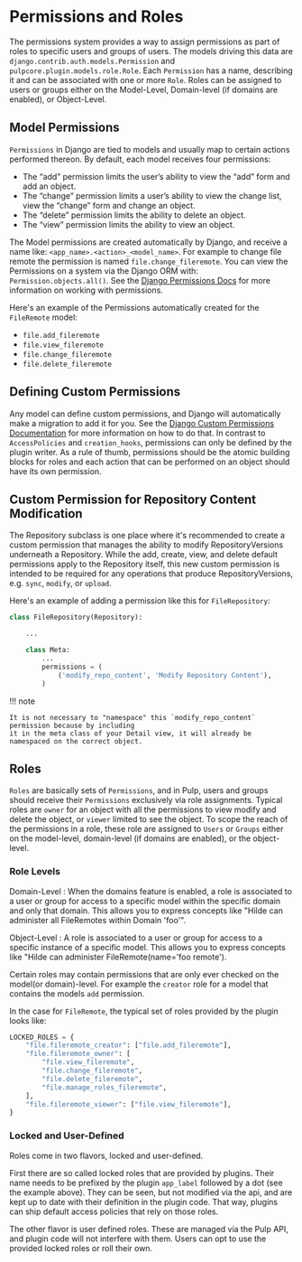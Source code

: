 # Permissions and Roles

The permissions system provides a way to assign permissions as part of roles to specific users and
groups of users. The models driving this data are `django.contrib.auth.models.Permission` and
`pulpcore.plugin.models.role.Role`. Each `Permission` has a name, describing it and can be
associated with one or more `Role`. Roles can be assigned to users or groups either on the
Model-Level, Domain-level (if domains are enabled), or Object-Level.



## Model Permissions

`Permissions` in Django are tied to models and usually map to certain
actions performed thereon. By default, each model receives four permissions:

- The “add” permission limits the user’s ability to view the “add” form and add an object.
- The “change” permission limits a user’s ability to view the change list, view the “change”
  form and change an object.
- The “delete” permission limits the ability to delete an object.
- The “view” permission limits the ability to view an object.

The Model permissions are created automatically by Django, and receive a name like:
`<app_name>.<action>_<model_name>`. For example to change file remote the permission is named
`file.change_fileremote`. You can view the Permissions on a system via the Django ORM with:
`Permission.objects.all()`. See the [Django Permissions Docs](https://docs.djangoproject.com/en/4.2/topics/auth/default/#permissions-and-authorization) for more information on working with
permissions.

Here's an example of the Permissions automatically created for the `FileRemote` model:

- `file.add_fileremote`
- `file.view_fileremote`
- `file.change_fileremote`
- `file.delete_fileremote`



## Defining Custom Permissions

Any model can define custom permissions, and Django will automatically make a migration to add it
for you. See the [Django Custom Permissions Documentation](https://docs.djangoproject.com/en/4.2/topics/auth/customizing/#custom-permissions) for more information on how to do that. In contrast
to `AccessPolicies` and `creation_hooks`, permissions can only be defined by the plugin writer.
As a rule of thumb, permissions should be the atomic building blocks for roles and each action that
can be performed on an object should have its own permission.



## Custom Permission for Repository Content Modification

The Repository subclass is one place where it's recommended to create a custom permission that
manages the ability to modify RepositoryVersions underneath a Repository. While the add, create,
view, and delete default permissions apply to the Repository itself, this new custom permission is
intended to be required for any operations that produce RepositoryVersions, e.g. `sync`,
`modify`, or `upload`.

Here's an example of adding a permission like this for `FileRepository`:

```python
class FileRepository(Repository):

    ...

    class Meta:
        ...
        permissions = (
            ('modify_repo_content', 'Modify Repository Content'),
        )
```

!!! note

    It is not necessary to "namespace" this `modify_repo_content` permission because by including
    it in the meta class of your Detail view, it will already be namespaced on the correct object.




## Roles

`Roles` are basically sets of `Permissions`, and in Pulp, users and groups should receive their
`Permissions` exclusively via role assignments. Typical roles are `owner` for an object with all
the permissions to view modify and delete the object, or `viewer` limited to see the object. To
scope the reach of the permissions in a role, these role are assigned to `Users` or `Groups`
either on the model-level, domain-level (if domains are enabled), or the object-level.

### Role Levels

Domain-Level
: When the domains feature is enabled, a role is associated to a user or group for
access to a specific model within the specific domain and only that domain. This allows you
to express concepts like "Hilde can administer all FileRemotes within Domain 'foo'".

Object-Level
: A role is associated to a user or group for access to a specific instance of a
specific model. This allows you to express concepts like "Hilde can administer
FileRemote(name='foo remote').

Certain roles may contain permissions that are only ever checked on the model(or domain)-level.
For example the `creator` role for a model that contains the models `add` permission.

In the case for `FileRemote`, the typical set of roles provided by the plugin looks like:

```python
LOCKED_ROLES = {
    "file.fileremote_creator": ["file.add_fileremote"],
    "file.fileremote_owner": [
        "file.view_fileremote",
        "file.change_fileremote",
        "file.delete_fileremote",
        "file.manage_roles_fileremote",
    ],
    "file.fileremote_viewer": ["file.view_fileremote"],
}
```

### Locked and User-Defined

Roles come in two flavors, locked and user-defined.

First there are so called locked roles that are
provided by plugins. Their name needs to be prefixed by the plugin `app_label` followed by a dot
(see the example above). They can be seen, but not modified via the api, and are kept up to date
with their definition in the plugin code. That way, plugins can ship default access policies that
rely on those roles.

The other flavor is user defined roles. These are managed via the Pulp
API, and plugin code will not interfere with them. Users can opt to use the provided locked roles or
roll their own.
